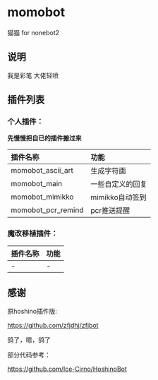 <!--
 * @Author: zfj
 * @Date: 2021-03-03 18:57:23
 * @LastEditTime: 2021-03-03 18:57:23
 * @LastEditors: zfj
 * @Description: None
 * @GitHub: https://github.com/zfjdhj
-->
# momobot
猫猫 for nonebot2

## 说明 
我是彩笔 大佬轻喷

## 插件列表

### 个人插件：

**先慢慢把自已的插件搬过来**

| 插件名称 | 功能 |
| :- | :- |
| momobot_ascii_art | 生成字符画 |
| momobot_main | 一些自定义的回复 |
| momobot_mimikko | mimikko自动签到 |
| momobot_pcr_remind | pcr推送提醒 |

### 魔改移植插件：
| 插件名称 | 功能 |
| :- | :- |
| - | - |

## 感谢
原hoshino插件版:

<https://github.com/zfjdhj/zfjbot>

鸽了，嗯，鸽了

部分代码参考：

<https://github.com/Ice-Cirno/HoshinoBot>
